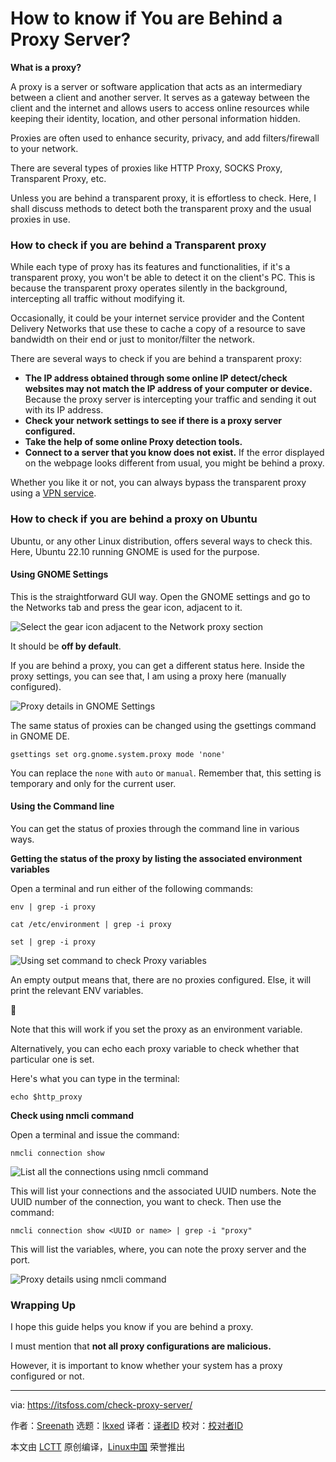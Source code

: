 [#]: subject: "How to know if You are Behind a Proxy Server?"
[#]: via: "https://itsfoss.com/check-proxy-server/"
[#]: author: "Sreenath https://itsfoss.com/author/sreenath/"
[#]: collector: "lkxed"
[#]: translator: " "
[#]: reviewer: " "
[#]: publisher: " "
[#]: url: " "

How to know if You are Behind a Proxy Server?
======

**What is a proxy?**

A proxy is a server or software application that acts as an intermediary between a client and another server. It serves as a gateway between the client and the internet and allows users to access online resources while keeping their identity, location, and other personal information hidden.

Proxies are often used to enhance security, privacy, and add filters/firewall to your network.

There are several types of proxies like HTTP Proxy, SOCKS Proxy, Transparent Proxy, etc.

Unless you are behind a transparent proxy, it is effortless to check. Here, I shall discuss methods to detect both the transparent proxy and the usual proxies in use.

### How to check if you are behind a Transparent proxy

While each type of proxy has its features and functionalities, if it's a transparent proxy, you won't be able to detect it on the client's PC. This is because the transparent proxy operates silently in the background, intercepting all traffic without modifying it.

Occasionally, it could be your internet service provider and the Content Delivery Networks that use these to cache a copy of a resource to save bandwidth on their end or just to monitor/filter the network.

There are several ways to check if you are behind a transparent proxy:

- **The IP address obtained through some online IP detect/check websites may not match the IP address of your computer or device.** Because the proxy server is intercepting your traffic and sending it out with its IP address.
- **Check your network settings to see if there is a proxy server configured.**
- **Take the help of some online Proxy detection tools.**
- **Connect to a server that you know does not exist.** If the error displayed on the webpage looks different from usual, you might be behind a proxy.

Whether you like it or not, you can always bypass the transparent proxy using a [VPN service][1].

### How to check if you are behind a proxy on Ubuntu

Ubuntu, or any other Linux distribution, offers several ways to check this. Here, Ubuntu 22.10 running GNOME is used for the purpose.

#### Using GNOME Settings

This is the straightforward GUI way. Open the GNOME settings and go to the Networks tab and press the gear icon, adjacent to it.

![Select the gear icon adjacent to the Network proxy section][2]

It should be **off by default**.

If you are behind a proxy, you can get a different status here. Inside the proxy settings, you can see that, I am using a proxy here (manually configured).

![Proxy details in GNOME Settings][3]

The same status of proxies can be changed using the gsettings command in GNOME DE.

```
gsettings set org.gnome.system.proxy mode 'none'
```

You can replace the `none` with `auto` or `manual`. Remember that, this setting is temporary and only for the current user.

#### Using the Command line

You can get the status of proxies through the command line in various ways.

**Getting the status of the proxy by listing the associated environment variables**

Open a terminal and run either of the following commands:

```
env | grep -i proxy
```

```
cat /etc/environment | grep -i proxy
```

```
set | grep -i proxy
```

![Using set command to check Proxy variables][4]

An empty output means that, there are no proxies configured. Else, it will print the relevant ENV variables.

🚧

Note that this will work if you set the proxy as an environment variable.

Alternatively, you can echo each proxy variable to check whether that particular one is set.

Here's what you can type in the terminal:

```
echo $http_proxy
```

**Check using nmcli command**

Open a terminal and issue the command:

```
nmcli connection show
```

![List all the connections using nmcli command][5]

This will list your connections and the associated UUID numbers. Note the UUID number of the connection, you want to check. Then use the command:

```
nmcli connection show <UUID or name> | grep -i "proxy"
```

This will list the variables, where, you can note the proxy server and the port.

![Proxy details using nmcli command][6]

### Wrapping Up

I hope this guide helps you know if you are behind a proxy.

I must mention that **not all proxy configurations are malicious.**

However, it is important to know whether your system has a proxy configured or not.

--------------------------------------------------------------------------------

via: https://itsfoss.com/check-proxy-server/

作者：[Sreenath][a]
选题：[lkxed][b]
译者：[译者ID](https://github.com/译者ID)
校对：[校对者ID](https://github.com/校对者ID)

本文由 [LCTT](https://github.com/LCTT/TranslateProject) 原创编译，[Linux中国](https://linux.cn/) 荣誉推出

[a]: https://itsfoss.com/author/sreenath/
[b]: https://github.com/lkxed/
[1]: https://itsfoss.com/best-vpn-linux/
[2]: https://itsfoss.com/content/images/2023/02/select-the-gear-icon-adjacent-to-proxy.png
[3]: https://itsfoss.com/content/images/2023/02/Proxy-in-GNOME-settings.png
[4]: https://itsfoss.com/content/images/2023/02/set_grep_proxy.png
[5]: https://itsfoss.com/content/images/2023/02/nmcli-connection-show.png
[6]: https://itsfoss.com/content/images/2023/02/proxy-using-nmcli.png